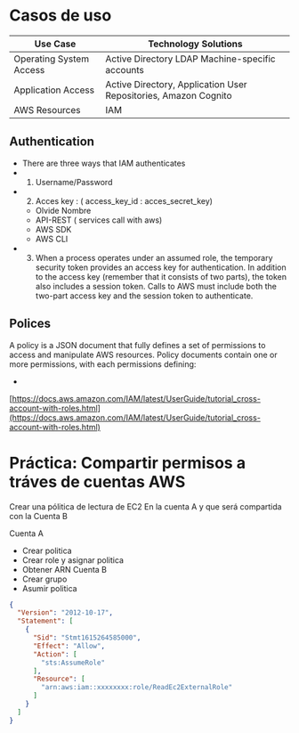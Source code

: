 # Casos de uso

| Use Case |Technology Solutions |
|------------|-------------------|
|Operating System Access | Active Directory LDAP Machine-specific accounts |
|Application Access | Active Directory, Application User Repositories, Amazon Cognito | 
| AWS Resources | IAM |

##  Authentication

- There are three ways that IAM authenticates
-  1. Username/Password
-  2. Acces key : ( access_key_id : acces_secret_key)
	- Olvide Nombre
	-  API-REST ( services call with aws)
	-  AWS SDK 
	- AWS CLI
- 3.  When a process operates under an assumed role, the temporary security token provides an access key for authentication. In addition to the access key (remember that it consists of two parts), the token also includes a session token. Calls to AWS must include both the two-part access key and the session token to authenticate.

## Polices 
A policy is a JSON document that fully defines a set of permissions to access and manipulate AWS resources. Policy documents contain one or more permissions, with each permissions defining:

- 

[https://docs.aws.amazon.com/IAM/latest/UserGuide/tutorial_cross-account-with-roles.html](https://docs.aws.amazon.com/IAM/latest/UserGuide/tutorial_cross-account-with-roles.html)

# Práctica: Compartir permisos a tráves de cuentas AWS

Crear una pólitica de lectura de EC2  En la cuenta A y que será compartida con la Cuenta B

Cuenta A
- Crear politica  
- Crear role y asignar politica
- Obtener ARN
Cuenta B 
- Crear grupo
- Asumir politica
~~~JSON
{
  "Version": "2012-10-17",
  "Statement": [
    {
      "Sid": "Stmt1615264585000",
      "Effect": "Allow",
      "Action": [
        "sts:AssumeRole"
      ],
      "Resource": [
        "arn:aws:iam::xxxxxxxx:role/ReadEc2ExternalRole"
      ]
    }
  ]
}
~~~

<!--stackedit_data:
eyJoaXN0b3J5IjpbLTE3MzE3Njc5NTMsLTE1NzA2MjExNzksNT
UzNzIzNjUxLDE5MTQ1NTYxODMsMTExNDc4MjY2Nl19
-->